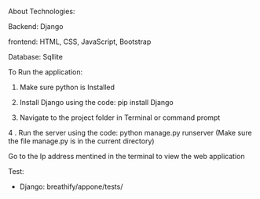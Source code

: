 About Technologies:

Backend: Django  

frontend: HTML, CSS, JavaScript, Bootstrap

Database: Sqllite


To Run the application:

1. Make sure python is Installed

2. Install Django using the code: pip install Django

3. Navigate to the project folder in Terminal or command prompt

4 . Run the server using the code: python manage.py runserver (Make sure the file manage.py is in the current directory)

Go to the Ip address mentined in the terminal to view the web application


Test:

- Django: breathify/appone/tests/
